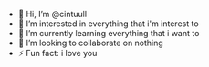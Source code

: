 - 👋 Hi, I’m @cintuull
- 👀 I’m interested in everything that i'm interest to
- 🌱 I’m currently learning everything that i want to
- 💞️ I’m looking to collaborate on nothing 
- ⚡ Fun fact: i love you

<!---
cintuull/cintuull is a ✨ special ✨ repository because its `README.md` (this file) appears on your GitHub profile.
You can click the Preview link to take a look at your changes.
--->
